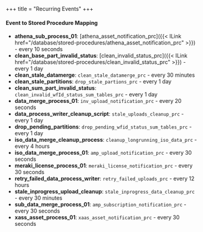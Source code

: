 +++
title = "Recurring Events"
+++

#### Event to Stored Procedure Mapping
- **athena_sub_process_01**: [athena_asset_notification_prc]({{< ILink href="/database/stored-procedures/athena_asset_notification_prc" >}}) - every 10 seconds
- **clean_base_part_invalid_status**: [clean_invalid_status_prc]({{< ILink href="/database/stored-procedures/clean_invalid_status_prc" >}}) - every 1 day
- **clean_stale_datamerge**: `clean_stale_datamerge_prc` - every 30 minutes
- **clean_stale_partitions**: `drop_stale_partions_prc` - every 1 day
- **clean_sum_part_invalid_status**: `clean_invalid_wfId_status_sum_tables_prc` - every 1 day
- **data_merge_process_01**: `inv_upload_notification_prc` - every 20 seconds
- **data_process_writer_cleanup_script**: `stale_uploads_cleanup_prc` - every 1 day
- **drop_pending_partitions**: `drop_pending_wfid_status_sum_tables_prc` - every 1 day
- **iso_data_merge_cleanup_process**: `cleanup_longrunning_iso_data_prc` - every 4 hours
- **iso_data_merge_process_01**: `amp_upload_notification_prc` - every 30 seconds
- **meraki_license_process_01**: `meraki_license_notification_prc` - every 30 seconds
- **retry_failed_data_process_writer**: `retry_failed_uploads_prc` - every 12 hours
- **stale_inprogress_upload_cleanup**: `stale_inprogress_data_cleanup_prc` - every 30 minutes
- **sub_data_merge_process_01**: `amp_subscription_notification_prc` - every 30 seconds
- **xass_asset_process_01**: `xaas_asset_notification_prc` - every 30 seconds
